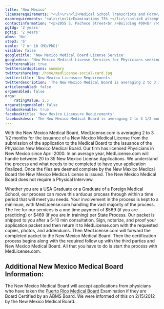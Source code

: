 ```yaml
---
title: 'New Mexico'
licenserequirements: "<ul>\r\n<li>Medical School Transcripts and Form</li>\r\n<li>Internship, Residency, and Fellowship verifications</li>\r\n<li>Criminal Background Check</li>\r\n<li>All State Medical Licenses (past/present)</li>\r\n<li>3 Physician References</li>\r\n<li>Employment and Privileges past 5 years</li>\r\n<li>Malpractice Verification past 3 years</li>\r\n<li>National or State Examination Scores</li>\r\n<li>ECFMG</li>\r\n</ul>"
examrequirements: "<ul>\r\n<li>Examinations 75% +</li>\r\n<li>6 attempt limit Step 3 of the USMLE</li>\r\n<li>7 year limit- USMLE or 10 years if (Md/Phd)</li>\r\n<li>2 year PGY for USA Grads</li>\r\n<li>2 year PGY for International Grads</li>\r\n<li>No 10 year rule or SPEX required</li>\r\n<li>State Exam Accepted if Pre-1975</li>\r\n</ul>"
contactinformation: "<p>2055 S. Pacheco Street<br />Building 400<br />Santa Fe, NM 87505<br />Phone: (505) 476-7220<br />Fax: (505) 476-7237</p>\r\n<p><a href=\"http://www.nmmb.state.nm.us/\">www.nmmb.state.nm.us</a></p>"
pgtdg: '2 years'
pgtig: '2 years'
abms: 'No'
step3: '6'
usmle: '7 or 10 (MD/PhD)'
visible: false
googletitle: 'New Mexico Medical Board License Service'
googledesc: 'New Mexico Medical License Services for Physicians seeking to expedite the Board Licensure process who will be applying to the New Mexico Medical Board'
twitterenable: true
twittercardoptions: summary
twittershareimg: /home/medlicense-social-card.jpg
twittertitle: 'New Mexico Licensure Requirements'
twitterdescription: 'The New Mexico Medical Board is averaging 2 to 3 1/2 months for the issuance of a New Mexico Medical License. MedLicense.com knows when and how to submit the Applications and in what order, and  we can push the process through once the files are deemed complete by the New Mexico Medical Board.'
articleenabled: false
orgaenabled: false
orga:
    ratingValue: 2.5
orgaratingenabled: false
facebookenable: true
facebooktitle: 'New Mexico Licensure Requirements'
facebookdesc: 'The New Mexico Medical Board is averaging 2 to 3 1/2 months for the issuance of a New Mexico Medical License. MedLicense.com knows when and how to submit the Applications and in what order, and  we can push the process through once the files are deemed complete by the New Mexico Medical Board.'
---
```


<p>With the New Mexico Medical Board, MedLicense.com is averaging 2 to 3 1/2 months for the issuance of a New Mexico Medical License from the submission of the application to the Medical Board to the issuance of the Physician New Mexico Medical Board. Our firm has licensed Physicians in New Mexico since April 2000. In an average year, MedLicense.com will handle between 20 to 35 New Mexico License Applications. We understand the process and what needs to be completed to have your application finalized. Once the files are deemed complete by the New Mexico Medical Board the New Mexico Medica License is issued. The New Mexico Medical Board does not require a Physical Interview.</p>
<p>Whether you are a USA Graduate or a Graduate of a Foreign Medical School, our process can move this arduous process through within a time period that will meet you needs. Your involvement in the process is kept to a minimum, with MedLicense.com handling the vast majority of the process. The fee for our services is a one time payment of $569 (if you are practicing) or $469 (if you are in training) per State Process. Our packet is shipped to you after a 5-10 min consultation. Sign, notarize, and proof your application packet and then return it to MedLicense.com with the requested copies, photos, and addendums. Then MedLicense.com will forward the completed packet to the New Mexico Medical Board. Then the certification process begins along with the required follow up with the third parties and New Mexico Medical Board. All that you have to do is start the process with MedLicense.com.</p>
<h2 id="mcetoc_1ce9d46f20">Additional New Mexico Medical Board Information:</h2>
<p>The New Mexico Medical Board will accept applications from physicians who have taken the <a href="../../licensure-information/state-licensure-requirements/puerto-rico">Puerto Rico Medical Board</a> Examination if they are Board Certified by an ABMS Board. We were informed of this on 2/15/2012 by the New Mexico Medical Board.</p>